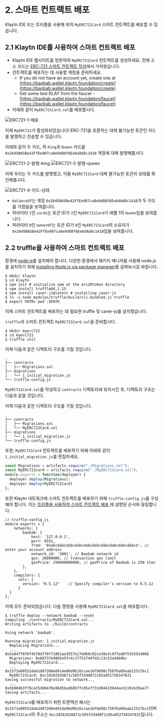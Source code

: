 # 2. 스마트 컨트랙트 배포 <a id="2-deploying-smart-contract"></a>

Klaytn IDE 또는 트러플을 사용해 위의 `MyERC721Card` 스마트 컨트랙트를 배포할 수 있습니다.

## 2.1 Klaytn IDE를 사용하여 스마트 컨트랙트 배포 <a id="2-1-deploying-smart-contract-using-klaytn-ide"></a>

* Klaytn IDE 웹사이트를 방문하여 `MyERC721Card` 컨트랙트를 생성하세요. 전체 소스 코드는 [ERC-721 스마트 컨트랙트 작성](1-erc721.md)에서 가져왔습니다.
* 컨트랙트를 배포하는 데 사용할 계정을 준비하세요.
  * If you do not have an account yet, create one at [https://baobab.wallet.klaytn.foundation/create](https://baobab.wallet.klaytn.foundation/create)
  * Get some test KLAY from the faucet - [https://baobab.wallet.klaytn.foundation/faucet](https://baobab.wallet.klaytn.foundation/faucet)
* 아래와 같이 `MyERC721Card.sol`를 배포합시다.

![ERC721-1-배포](./images/erc721-1-deploy.png)

이제 `MyERC721`가 활성화되었습니다! ERC-721을 호환하는 대체 불가능한 토큰인 카드를 발행하고 전송할 수 있습니다.

아래와 같이 두 카드, 즉 `King`과 `Queen` 카드를 `0x2645BA5Be42FfEe907ca8e9d88f6Ee6dAd8c1410` 계정에 대해 발행해봅시다.

![ERC721-2-발행-king](./images/erc721-2-mint-king.png) ![ERC721-3-발행-queen](./images/erc721-3-mint-queen.png)

이제 우리는 두 카드를 발행했고, 이들 `MyERC721Card` 대체 불가능한 토큰의 상태를 확인해봅시다.

![ERC721-4-카드-상태](./images/erc721-4-cards-status.png)

* `balanceOf`는 계정 `0x2645BA5Be42FfEe907ca8e9d88f6Ee6dAd8c1410`가 두 카드를 가졌음을 보여줍니다.
* 파라미터 `1`인 `cards`는 토큰 ID가 `1`인 `MyERC721Card`가 레벨 1의 `Queen`임을 보여줍니다.
* 파라미터 `0`인 `ownerOf`는 토큰 ID가 `0`인 `MyERC721Card`의 소유자가 `0x2645BA5Be42FfEe907ca8e9d88f6Ee6dAd8c1410`임을 보여줍니다.

## 2.2 truffle을 사용하여 스마트 컨트랙트 배포 <a id="2-2-deploying-smart-contract-using-truffle"></a>

환경에 [node.js](https://nodejs.org/)를 설치해야 합니다. 다양한 환경에서 패키지 매니저를 사용해 node.js를 설치하기 위해 [Installing Node.js via package manager](https://nodejs.org/en/download/package-manager/)를 살펴보시길 바랍니다.

```text
$ mkdir klaytn
$ cd klaytn
$ npm init # initialize npm at the erc20token directory
$ npm install truffle@4.1.15
$ npm install caver-js@latest # installing caver-js
$ ln -s node_modules/truffle/build/cli.bundled.js truffle
$ export PATH=`pwd`:$PATH
```

이제 스마트 컨트랙트를 배포하는 데 필요한 truffle 및 caver-js를 설치했습니다.

`truffle`과 스마트 컨트랙트 `MyERC721Card.sol`을 준비합시다.

```text
$ mkdir myerc721
$ cd myerc721
$ truffle init
```

이제 다음과 같은 디렉토리 구조를 가질 것입니다.

```text
.
├── contracts
│   ├── Migrations.sol
├── migrations
│   └── 1_initial_migration.js
└── truffle-config.js
```

`MyERC721Card.sol`를 작성하고 `contracts` 디렉토리에 위치시킨 후, 디렉토리 구조는 다음과 같을 것입니다.

이제 다음과 같은 디렉토리 구조를 가질 것입니다.

```text
.
├── contracts
│   ├── Migrations.sol
│   └── MyERC721Card.sol
├── migrations
│   └── 1_initial_migration.js
└── truffle-config.js
```

또한, `MyERC721Card` 컨트랙트를 배포하기 위해 아래와 같이 `1_initial_migration.js`를 편집하세요.

```javascript
const Migrations = artifacts.require("./Migrations.sol");
const MyERC721Card = artifacts.require("./MyERC721Card.sol");
module.exports = function(deployer) {
  deployer.deploy(Migrations);
  deployer.deploy(MyERC721Card)
};
```

또한 Klaytn 네트워크에 스마트 컨트랙트를 배포하기 위해 `truffle-config.js`를 구성해야 합니다. 이는 [트러플을 사용하여 스마트 컨트랙트 배포 ](../../../getting-started/quick-start/deploy-a-smart-contract.md#deploying-a-smart-contract-using-truffle)에 설명된 순서와 동일합니다.

```text
// truffle-config.js
module.exports = {
    networks: {
        baobab: {
            host: '127.0.0.1',
            port: 8551,
            from: '0xabcdabcdabcdabcdabcdabcdabcdabcdabcdabcd', // enter your account address
            network_id: '1001', // Baobab network id
            gas: 20000000, // transaction gas limit
            gasPrice: 250000000000, // gasPrice of Baobab is 250 ston
        },
    },
    compilers: {
      solc: {
        version: "0.5.12"    // Specify compiler's version to 0.5.12
      }
  }
};
```

이제 모두 준비되었습니다. 다음 명령을 사용해 `MyERC721Card.sol`을 배포합시다.

```text
$ truffle deploy --network baobab --reset
Compiling ./contracts/MyERC721Card.sol...
Writing artifacts to ./build/contracts

Using network 'baobab'.

Running migration: 1_initial_migration.js
  Replacing Migrations...
  ... 0x5a947f076f4570dff8ff18b1ae3557e27dd69c92ce38a3c97fad8f5355914066
  Migrations: 0x0d737e9865e5fc4c1ff53744fd2c13c52a44b9bc
  Deploying MyERC721Card...
  ... 0x1571e80552dab1d67260e8914e06d9b16ccae16fb698c750f6a09aab12517bc1
  MyERC721Card: 0xc3d282926871c505f334d0f2c85ad52758347831
Saving successful migration to network...
  ... 0x5b984b3f79c425d80470a96d5badb857fc05e7f31d94423044ae3119c639aa77
Saving artifacts...
```

`MyERC721Card`를 배포하기 위한 트랜잭션 해시는 `0x1571e80552dab1d67260e8914e06d9b16ccae16fb698c750f6a09aab12517bc1`이며 `MyERC721Card`의 주소는 `0xc3d282926871c505f334d0f2c85ad52758347831`입니다.

